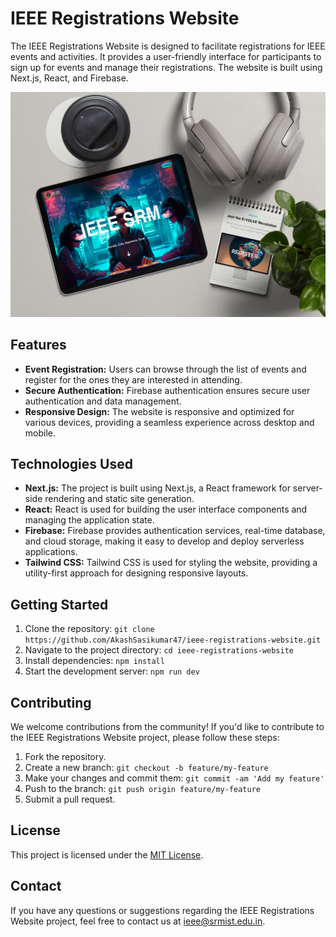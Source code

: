 # IEEE Registrations Website

The IEEE Registrations Website is designed to facilitate registrations for IEEE events and activities. It provides a user-friendly interface for participants to sign up for events and manage their registrations. The website is built using Next.js, React, and Firebase.

![IEEE Registrations Website](public/assets/IEEE/img/Registratino-bg.png)

## Features

- **Event Registration:** Users can browse through the list of events and register for the ones they are interested in attending.
- **Secure Authentication:** Firebase authentication ensures secure user authentication and data management.
- **Responsive Design:** The website is responsive and optimized for various devices, providing a seamless experience across desktop and mobile.

## Technologies Used

- **Next.js:** The project is built using Next.js, a React framework for server-side rendering and static site generation.
- **React:** React is used for building the user interface components and managing the application state.
- **Firebase:** Firebase provides authentication services, real-time database, and cloud storage, making it easy to develop and deploy serverless applications.
- **Tailwind CSS:** Tailwind CSS is used for styling the website, providing a utility-first approach for designing responsive layouts.

## Getting Started

1. Clone the repository: `git clone https://github.com/AkashSasikumar47/ieee-registrations-website.git`
2. Navigate to the project directory: `cd ieee-registrations-website`
3. Install dependencies: `npm install`
4. Start the development server: `npm run dev`

## Contributing

We welcome contributions from the community! If you'd like to contribute to the IEEE Registrations Website project, please follow these steps:

1. Fork the repository.
2. Create a new branch: `git checkout -b feature/my-feature`
3. Make your changes and commit them: `git commit -am 'Add my feature'`
4. Push to the branch: `git push origin feature/my-feature`
5. Submit a pull request.

## License

This project is licensed under the [MIT License](LICENSE).

## Contact

If you have any questions or suggestions regarding the IEEE Registrations Website project, feel free to contact us at [ieee@srmist.edu.in](mailto:ieee@srmist.edu.in).